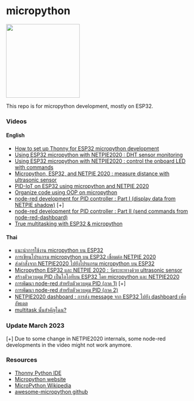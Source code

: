 # micropython

<img src="https://upload.wikimedia.org/wikipedia/commons/4/4e/Micropython-logo.svg" width=200 />

This repo is for micropython development, mostly on ESP32. 

### Videos

#### English

<ul>
  <li /><a href="https://youtu.be/qHRnWYduEy4">How to set up Thonny for ESP32 micropython development</a>
  <li /><a href="https://youtu.be/hJwfbbsCZRw">Using ESP32 micropython with NETPIE2020 : DHT sensor monitoring</a>
  <li /><a href="https://youtu.be/pD4GD9SrEfI">Using ESP32 micropython with NETPIE2020 : control the onboard LED with commands</a> 
  <li /><a href="https://youtu.be/cEXGIFc1Q3U">Micropython, ESP32, and NETPIE 2020 : measure distance with ultrasonic sensor</a>
  <li /><a href="https://youtu.be/RFvvzNPsUYE">PID-IoT on ESP32 using micropython and NETPIE 2020</a>
  <li /><a href="https://www.youtube.com/watch?v=1FrvX07FSEM">Organize code using OOP on micropython</a>
  <li /><a href="https://youtu.be/u-3wP7fuzqk">node-red development for PID controller : Part I (display data from NETPIE shadow)</a> [+]
  <li /><a href="https://youtu.be/sXBXQZQnEA0">node-red development for PID controller : Part II (send commands from node-red-dashboard)</a>
  <li /><a href="https://youtu.be/0bul7coknIg">True multitasking with ESP32 & micropython</a>
</ul>

#### Thai

<ul>
  <li /><a href="https://youtu.be/M_PfTcezMCQ">แนะนำการใช้งาน micropython บน ESP32</a>
  <li /><a href="https://youtu.be/aUiiuEsk-qc">การเขียนโปรแกรม micropython บน ESP32 เชื่อมต่อ NETPIE 2020</a> 
  <li /><a href="https://youtu.be/xdZUz6D67D4">ส่งคำสั่งจาก NETPIE2020 ไปยังโปรแกรม micropython บน ESP32</a>  
  <li /><a href="https://youtu.be/fWDD4oBgnJs">Micropython ESP32 และ NETPIE 2020 : วัดระยะทางด้วย ultrasonic sensor</a> 
  <li /><a href="https://youtu.be/DP8pD9pgssc">สร้างตัวควบคุม PID เป็นไอโอทีบน ESP32 โดย micropython และ NETPIE2020</a>
  <li /><a href="https://o365ku-my.sharepoint.com/:v:/g/personal/varodom_t_live_ku_th/EQ7nzxv5dvVOiQBeaIDU-qIBY_kJcIcERQRa0MaMpts2Rw?e=zBeY9M">การพัฒนา node-red สำหรับตัวควบคุม PID (ภาค 1)</a> [+]
  <li /><a href="https://o365ku-my.sharepoint.com/:v:/g/personal/varodom_t_live_ku_th/EROPuo7fvqxNpT7aHXN5gR4BgRwzyp3lltofCdbzuG9x-A?e=O8QU9d">การพัฒนา node-red สำหรับตัวควบคุม PID (ภาค 2)</a>
  <li /><a href="https://youtu.be/XHzSaWOAS0E">NETPIE2020 dashboard : การส่ง message จาก ESP32 ไปยัง dashboard เพื่ออัพเดต</a>
  <li /><a href="https://youtu.be/MGQtreChsaQ">multitask นั้นสำคัญไฉน?</a>
</ul>

### Update March 2023

[+] Due to some change in NETPIE2020 internals, some node-red developments in the video might not work anymore. 


### Resources
<ul>
  <li /><a href="https://thonny.org/">Thonny Python IDE</a>
  <li /><a href="https://thonny.org/">Micropython website</a>
  <li /><a href="https://en.wikipedia.org/wiki/MicroPython">MicroPython Wikipedia</a>
  <li /><a href="https://github.com/mcauser/awesome-micropython"> awesome-micropython github</a>
</ul>

